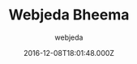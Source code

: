 ---
title: Webjeda Bheema
github: https://github.com/sharu725/bheema
demo: https://webjeda.com/bheema
author: webjeda
ssg:
  - Jekyll
cms:
  - No Cms
date: 2016-12-08T18:01:48.000Z
description: A journal theme
stale: true
---
